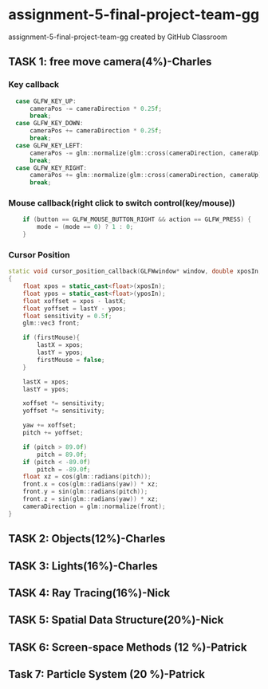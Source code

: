 # assignment-5-final-project-team-gg
assignment-5-final-project-team-gg created by GitHub Classroom

## TASK 1: free move camera(4%)-Charles
### Key callback
```cpp
  case GLFW_KEY_UP:
      cameraPos -= cameraDirection * 0.25f;
      break;
  case GLFW_KEY_DOWN:
      cameraPos += cameraDirection * 0.25f;
      break;
  case GLFW_KEY_LEFT:
      cameraPos -= glm::normalize(glm::cross(cameraDirection, cameraUp)) * 0.25f;
      break;
  case GLFW_KEY_RIGHT:
      cameraPos += glm::normalize(glm::cross(cameraDirection, cameraUp)) * 0.25f;
      break;
```
### Mouse callback(right click to switch control(key/mouse))
```cpp
    if (button == GLFW_MOUSE_BUTTON_RIGHT && action == GLFW_PRESS) {
        mode = (mode == 0) ? 1 : 0;
    }
```

### Cursor Position
```cpp
static void cursor_position_callback(GLFWwindow* window, double xposIn, double yposIn)
{
    float xpos = static_cast<float>(xposIn);
    float ypos = static_cast<float>(yposIn);
    float xoffset = xpos - lastX;
    float yoffset = lastY - ypos; 
    float sensitivity = 0.5f; 
    glm::vec3 front;

    if (firstMouse){
        lastX = xpos;
        lastY = ypos;
        firstMouse = false;
    }

    lastX = xpos;
    lastY = ypos;

    xoffset *= sensitivity;
    yoffset *= sensitivity;

    yaw += xoffset;
    pitch += yoffset;

    if (pitch > 89.0f)
        pitch = 89.0f;
    if (pitch < -89.0f)
        pitch = -89.0f;
    float xz = cos(glm::radians(pitch));
    front.x = cos(glm::radians(yaw)) * xz;
    front.y = sin(glm::radians(pitch));
    front.z = sin(glm::radians(yaw)) * xz;
    cameraDirection = glm::normalize(front);
}
```

## TASK 2: Objects(12%)-Charles


## TASK 3: Lights(16%)-Charles


## TASK 4: Ray Tracing(16%)-Nick


## TASK 5: Spatial Data Structure(20%)-Nick


## TASK 6: Screen-space Methods (12 %)-Patrick


## Task 7: Particle System (20 %)-Patrick
